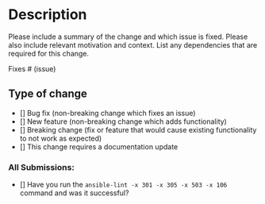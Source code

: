 # Description

Please include a summary of the change and which issue is fixed. Please also include relevant motivation and context. List any dependencies that are required for this change.

Fixes # (issue)

## Type of change

- [] Bug fix (non-breaking change which fixes an issue)
- [] New feature (non-breaking change which adds functionality)
- [] Breaking change (fix or feature that would cause existing functionality to not work as expected)
- [] This change requires a documentation update

### All Submissions:

* [] Have you run the `ansible-lint -x 301 -x 305 -x 503 -x 106` command and was it successful?